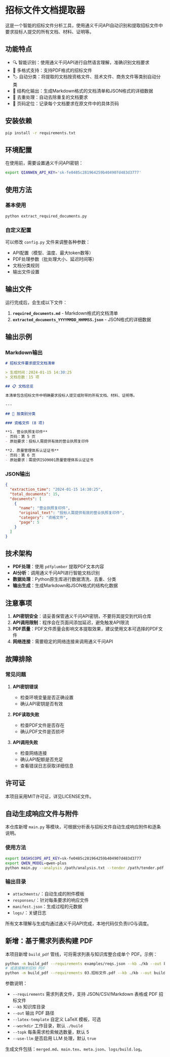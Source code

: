 # 招标文件文档提取器

这是一个智能的招标文件分析工具，使用通义千问API自动识别和提取招标文件中要求投标人提交的所有文档、材料、证明等。

## 功能特点

- 🔍 智能识别：使用通义千问API进行自然语言理解，准确识别文档要求
- 📄 多格式支持：支持PDF格式的招标文件
- 🏷️ 自动分类：将提取的文档按资格文件、技术文件、商务文件等类别自动分类
- 📝 结构化输出：生成Markdown格式的文档清单和JSON格式的详细数据
- 🔄 去重处理：自动去除重复的文档要求
- 📍 页码定位：记录每个文档要求在原文件中的具体页码

## 安装依赖

```bash
pip install -r requirements.txt
```

## 环境配置

在使用前，需要设置通义千问API密钥：

```bash
export QIANWEN_API_KEY='sk-fe0485c281964259b404907d483d3777'
```

## 使用方法

### 基本使用

```bash
python extract_required_documents.py
```

### 自定义配置

可以修改 `config.py` 文件来调整各种参数：

- API配置（模型、温度、最大token数等）
- PDF处理参数（批处理大小、延迟时间等）
- 文档分类规则
- 输出文件设置

## 输出文件

运行完成后，会生成以下文件：

1. **`required_documents.md`** - Markdown格式的文档清单
2. **`extracted_documents_YYYYMMDD_HHMMSS.json`** - JSON格式的详细数据

## 输出示例

### Markdown输出

```markdown
# 招标文件要求提交文档清单

> 生成时间：2024-01-15 14:30:25  
> 文档总数：15 项

## 📋 文档总览

本清单包含招标文件中明确要求投标人提交或附带的所有文档、材料、证明等。

---

## 📁 按类别分类

### 资格文件 (8 项)

**1. 营业执照复印件**
- 页码：第 5 页
- 原始要求：投标人需提供有效的营业执照复印件

**2. 质量管理体系认证证书**
- 页码：第 6 页
- 原始要求：需提供ISO9001质量管理体系认证证书
```

### JSON输出

```json
{
  "extraction_time": "2024-01-15 14:30:25",
  "total_documents": 15,
  "documents": [
    {
      "name": "营业执照复印件",
      "original_text": "投标人需提供有效的营业执照复印件",
      "category": "资格文件",
      "page": 5
    }
  ]
}
```

## 技术架构

- **PDF处理**：使用 `pdfplumber` 提取PDF文本内容
- **AI分析**：调用通义千问API进行智能文档识别
- **数据处理**：Python原生库进行数据清洗、去重、分类
- **输出生成**：生成Markdown和JSON格式的结构化数据

## 注意事项

1. **API密钥安全**：请妥善保管通义千问API密钥，不要将其提交到代码仓库
2. **API调用限制**：程序会在页面间添加延迟，避免触发API限流
3. **PDF质量**：PDF文件质量会影响文本提取效果，建议使用文本可选择的PDF文件
4. **网络连接**：需要稳定的网络连接来调用通义千问API

## 故障排除

### 常见问题

1. **API密钥错误**
   - 检查环境变量是否正确设置
   - 确认API密钥是否有效

2. **PDF读取失败**
   - 检查PDF文件是否存在
   - 确认PDF文件是否损坏

3. **API调用失败**
   - 检查网络连接
   - 确认API配额是否充足
   - 查看错误日志获取详细信息

## 许可证

本项目采用MIT许可证，详见LICENSE文件。


## 自动生成响应文件与附件

本仓库新增 `main.py` 等模块，可根据分析表与招标文件自动生成响应附件和逐条说明。

### 使用方法

```bash
export DASHSCOPE_API_KEY=sk-fe0485c281964259b404907d483d3777
export QWEN_MODEL=qwen-plus
python main.py --analysis /path/analysis.txt --tender /path/tender.pdf --repo /path/repo --out ./output
```

### 输出目录

- `attachments/`：自动生成的附件模板
- `responses/`：针对每条要求的响应文件
- `manifest.json`：生成过程的元数据
- `logs/`：关键日志

所有文本理解与生成均通过通义千问API完成，本地代码仅负责I/O与调度。

## 新增：基于需求列表构建 PDF

本项目新增 `build_pdf` 管线，可将需求列表与知识库整合成单个 PDF。示例：

```bash
python -m build_pdf --requirements examples/reqs.json --kb ./kb --out build/output.pdf
# 或直接解析招标 PDF
python -m build_pdf --requirements 03.招标文件.pdf --kb ./kb --out build/output.pdf
```

参数说明：
- `--requirements` 需求列表文件，支持 JSON/CSV/Markdown 表格或 PDF 招标文件
- `--kb` 知识库目录
- `--out` 输出 PDF 路径
- `--latex-template` 自定义 LaTeX 模板，可选
- `--workdir` 工作目录，默认 `./build`
- `--topk` 每条需求检索候选数量，默认 5
- `--use-llm` 是否启用 LLM 处理，默认 `true`

生成文件包括：`merged.md`、`main.tex`、`meta.json`、`logs/build.log`。
